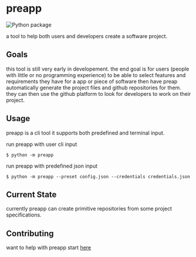 # preapp
![Python package](https://github.com/stephend017/preapp/workflows/Python%20package/badge.svg)

a tool to help both users and developers create a software project. 

## Goals
this tool is still very early in developement. the end goal is for users (people with little or no programming experience) to be able to select features and requirements they have for a app or piece of software then have preap automatically generate the project files and github repositories for them. they can then use the github platform to look for developers to work on their project. 

## Usage
preapp is a cli tool it supports both predefined and terminal input.

run preapp with user cli input

```$ python -m preapp ```

run preapp with predefined json input

```$ python -m preapp --preset config.json --credentials credentials.json```

## Current State
currently preapp can create primitive repositories from some project specifications. 

## Contributing
want to help with preapp start [here](CONTRIBUTING.md)
